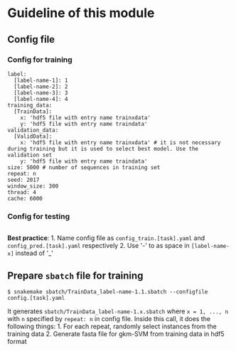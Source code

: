 # Guideline of this module

## Config file

### Config for training

```
label:
  [label-name-1]: 1
  [label-name-2]: 2
  [label-name-3]: 3
  [label-name-4]: 4
training_data:
  [TrainData]:
    x: 'hdf5 file with entry name trainxdata'
    y: 'hdf5 file with entry name traindata'
validation_data:
  [ValidData]:
    x: 'hdf5 file with entry name trainxdata' # it is not necessary during training but it is used to select best model. Use the validation set
    y: 'hdf5 file with entry name traindata'
size: 5000 # number of sequences in training set
repeat: n
seed: 2017
window_size: 300
thread: 4
cache: 6000
```

### Config for testing

```
```

  **Best practice**:
    1. Name config file as `config_train.[task].yaml` and `config_pred.[task].yaml` respectively
    2. Use '-' to as space in `[label-name-x]` instead of '_'

## Prepare `sbatch` file for training

```
$ snakemake sbatch/TrainData_label-name-1.1.sbatch --configfile config.[task].yaml
```

  It generates `sbatch/TrainData_label-name-1.x.sbatch` where `x = 1, ..., n` with `n` specified by `repeat: n` in config file. Inside this call, it does the following things:
    1. For each repeat, randomly select instances from the training data
    2. Generate fasta file for gkm-SVM from training data in hdf5 format
